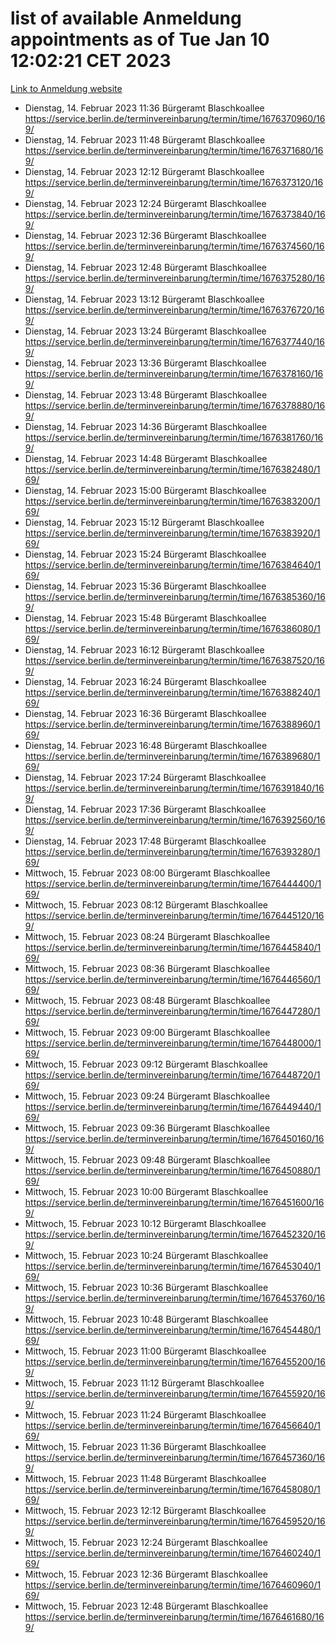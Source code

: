 # list of available Anmeldung appointments as of Tue Jan 10 12:02:21 CET 2023
[Link to Anmeldung website](https://service.berlin.de/terminvereinbarung/termin/tag.php?termin=0&anliegen[]=120686&dienstleisterlist=122210,122217,327316,122219,327312,122227,327314,122231,327346,122243,327348,122252,329742,122260,329745,122262,329748,122254,329751,122271,327278,122273,327274,122277,327276,330436,122280,327294,122282,327290,122284,327292,327539,122291,327270,122285,327266,122286,327264,122296,327268,150230,329760,122301,327282,122297,327286,122294,327284,122312,329763,122314,329775,122304,327330,122311,327334,122309,327332,122281,327352,122279,329772,122276,327324,122274,327326,122267,329766,122246,327318,122251,327320,122257,327322,122208,327298,122226,327300,121362,121364&herkunft=http%3A%2F%2Fservice.berlin.de%2Fdienstleistung%2F120686%2F)
- Dienstag, 14. Februar 2023 11:36 Bürgeramt Blaschkoallee https://service.berlin.de/terminvereinbarung/termin/time/1676370960/169/
- Dienstag, 14. Februar 2023 11:48 Bürgeramt Blaschkoallee https://service.berlin.de/terminvereinbarung/termin/time/1676371680/169/
- Dienstag, 14. Februar 2023 12:12 Bürgeramt Blaschkoallee https://service.berlin.de/terminvereinbarung/termin/time/1676373120/169/
- Dienstag, 14. Februar 2023 12:24 Bürgeramt Blaschkoallee https://service.berlin.de/terminvereinbarung/termin/time/1676373840/169/
- Dienstag, 14. Februar 2023 12:36 Bürgeramt Blaschkoallee https://service.berlin.de/terminvereinbarung/termin/time/1676374560/169/
- Dienstag, 14. Februar 2023 12:48 Bürgeramt Blaschkoallee https://service.berlin.de/terminvereinbarung/termin/time/1676375280/169/
- Dienstag, 14. Februar 2023 13:12 Bürgeramt Blaschkoallee https://service.berlin.de/terminvereinbarung/termin/time/1676376720/169/
- Dienstag, 14. Februar 2023 13:24 Bürgeramt Blaschkoallee https://service.berlin.de/terminvereinbarung/termin/time/1676377440/169/
- Dienstag, 14. Februar 2023 13:36 Bürgeramt Blaschkoallee https://service.berlin.de/terminvereinbarung/termin/time/1676378160/169/
- Dienstag, 14. Februar 2023 13:48 Bürgeramt Blaschkoallee https://service.berlin.de/terminvereinbarung/termin/time/1676378880/169/
- Dienstag, 14. Februar 2023 14:36 Bürgeramt Blaschkoallee https://service.berlin.de/terminvereinbarung/termin/time/1676381760/169/
- Dienstag, 14. Februar 2023 14:48 Bürgeramt Blaschkoallee https://service.berlin.de/terminvereinbarung/termin/time/1676382480/169/
- Dienstag, 14. Februar 2023 15:00 Bürgeramt Blaschkoallee https://service.berlin.de/terminvereinbarung/termin/time/1676383200/169/
- Dienstag, 14. Februar 2023 15:12 Bürgeramt Blaschkoallee https://service.berlin.de/terminvereinbarung/termin/time/1676383920/169/
- Dienstag, 14. Februar 2023 15:24 Bürgeramt Blaschkoallee https://service.berlin.de/terminvereinbarung/termin/time/1676384640/169/
- Dienstag, 14. Februar 2023 15:36 Bürgeramt Blaschkoallee https://service.berlin.de/terminvereinbarung/termin/time/1676385360/169/
- Dienstag, 14. Februar 2023 15:48 Bürgeramt Blaschkoallee https://service.berlin.de/terminvereinbarung/termin/time/1676386080/169/
- Dienstag, 14. Februar 2023 16:12 Bürgeramt Blaschkoallee https://service.berlin.de/terminvereinbarung/termin/time/1676387520/169/
- Dienstag, 14. Februar 2023 16:24 Bürgeramt Blaschkoallee https://service.berlin.de/terminvereinbarung/termin/time/1676388240/169/
- Dienstag, 14. Februar 2023 16:36 Bürgeramt Blaschkoallee https://service.berlin.de/terminvereinbarung/termin/time/1676388960/169/
- Dienstag, 14. Februar 2023 16:48 Bürgeramt Blaschkoallee https://service.berlin.de/terminvereinbarung/termin/time/1676389680/169/
- Dienstag, 14. Februar 2023 17:24 Bürgeramt Blaschkoallee https://service.berlin.de/terminvereinbarung/termin/time/1676391840/169/
- Dienstag, 14. Februar 2023 17:36 Bürgeramt Blaschkoallee https://service.berlin.de/terminvereinbarung/termin/time/1676392560/169/
- Dienstag, 14. Februar 2023 17:48 Bürgeramt Blaschkoallee https://service.berlin.de/terminvereinbarung/termin/time/1676393280/169/
- Mittwoch, 15. Februar 2023 08:00 Bürgeramt Blaschkoallee https://service.berlin.de/terminvereinbarung/termin/time/1676444400/169/
- Mittwoch, 15. Februar 2023 08:12 Bürgeramt Blaschkoallee https://service.berlin.de/terminvereinbarung/termin/time/1676445120/169/
- Mittwoch, 15. Februar 2023 08:24 Bürgeramt Blaschkoallee https://service.berlin.de/terminvereinbarung/termin/time/1676445840/169/
- Mittwoch, 15. Februar 2023 08:36 Bürgeramt Blaschkoallee https://service.berlin.de/terminvereinbarung/termin/time/1676446560/169/
- Mittwoch, 15. Februar 2023 08:48 Bürgeramt Blaschkoallee https://service.berlin.de/terminvereinbarung/termin/time/1676447280/169/
- Mittwoch, 15. Februar 2023 09:00 Bürgeramt Blaschkoallee https://service.berlin.de/terminvereinbarung/termin/time/1676448000/169/
- Mittwoch, 15. Februar 2023 09:12 Bürgeramt Blaschkoallee https://service.berlin.de/terminvereinbarung/termin/time/1676448720/169/
- Mittwoch, 15. Februar 2023 09:24 Bürgeramt Blaschkoallee https://service.berlin.de/terminvereinbarung/termin/time/1676449440/169/
- Mittwoch, 15. Februar 2023 09:36 Bürgeramt Blaschkoallee https://service.berlin.de/terminvereinbarung/termin/time/1676450160/169/
- Mittwoch, 15. Februar 2023 09:48 Bürgeramt Blaschkoallee https://service.berlin.de/terminvereinbarung/termin/time/1676450880/169/
- Mittwoch, 15. Februar 2023 10:00 Bürgeramt Blaschkoallee https://service.berlin.de/terminvereinbarung/termin/time/1676451600/169/
- Mittwoch, 15. Februar 2023 10:12 Bürgeramt Blaschkoallee https://service.berlin.de/terminvereinbarung/termin/time/1676452320/169/
- Mittwoch, 15. Februar 2023 10:24 Bürgeramt Blaschkoallee https://service.berlin.de/terminvereinbarung/termin/time/1676453040/169/
- Mittwoch, 15. Februar 2023 10:36 Bürgeramt Blaschkoallee https://service.berlin.de/terminvereinbarung/termin/time/1676453760/169/
- Mittwoch, 15. Februar 2023 10:48 Bürgeramt Blaschkoallee https://service.berlin.de/terminvereinbarung/termin/time/1676454480/169/
- Mittwoch, 15. Februar 2023 11:00 Bürgeramt Blaschkoallee https://service.berlin.de/terminvereinbarung/termin/time/1676455200/169/
- Mittwoch, 15. Februar 2023 11:12 Bürgeramt Blaschkoallee https://service.berlin.de/terminvereinbarung/termin/time/1676455920/169/
- Mittwoch, 15. Februar 2023 11:24 Bürgeramt Blaschkoallee https://service.berlin.de/terminvereinbarung/termin/time/1676456640/169/
- Mittwoch, 15. Februar 2023 11:36 Bürgeramt Blaschkoallee https://service.berlin.de/terminvereinbarung/termin/time/1676457360/169/
- Mittwoch, 15. Februar 2023 11:48 Bürgeramt Blaschkoallee https://service.berlin.de/terminvereinbarung/termin/time/1676458080/169/
- Mittwoch, 15. Februar 2023 12:12 Bürgeramt Blaschkoallee https://service.berlin.de/terminvereinbarung/termin/time/1676459520/169/
- Mittwoch, 15. Februar 2023 12:24 Bürgeramt Blaschkoallee https://service.berlin.de/terminvereinbarung/termin/time/1676460240/169/
- Mittwoch, 15. Februar 2023 12:36 Bürgeramt Blaschkoallee https://service.berlin.de/terminvereinbarung/termin/time/1676460960/169/
- Mittwoch, 15. Februar 2023 12:48 Bürgeramt Blaschkoallee https://service.berlin.de/terminvereinbarung/termin/time/1676461680/169/
